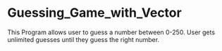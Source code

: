 # Guessing_Game_with_Vector
This Program allows user to guess a number between 0-250. User gets unlimited guesses until they guess the right number.
